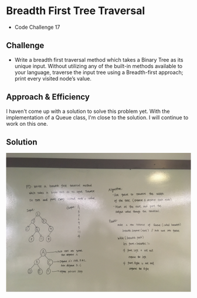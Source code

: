 # Breadth First Tree Traversal
- Code Challenge 17

## Challenge 
- Write a breadth first traversal method which takes a Binary Tree as its unique input. Without utilizing any of the built-in methods available to your language, traverse the input tree using a Breadth-first approach; print every visited node’s value.

## Approach & Efficiency
I haven't come up with a solution to solve this problem yet. With the implementation of a Queue class, I'm close to the solution. I will continue to work on this one. 

## Solution
![breadth-first](breadth-first.JPG)
